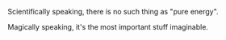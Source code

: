 Scientifically speaking, there is no such thing as "pure energy".

Magically speaking, it's the most important stuff imaginable.